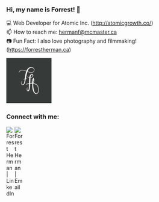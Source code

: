### Hi, my name is Forrest! 👋

💻 Web Developer for Atomic Inc. (http://atomicgrowth.co/)
\
📫 How to reach me: hermanf@mcmaster.ca
\
📷 Fun Fact: I also love photography and filmmaking! (https://forrestherman.ca)

<img src="https://github.com/forrest-herman/forrest-herman/blob/main/initials.jpg?raw=true" width="120">

### Connect with me:

[<img align="left" alt="Forrest Herman | LinkedIn" width="22px" src="https://cdn-icons-png.flaticon.com/512/174/174857.png" />][linkedin]
[<img align="left" alt="Forrest Herman | Email" width="22px" src="https://upload.wikimedia.org/wikipedia/commons/thumb/7/7e/Gmail_icon_%282020%29.svg/512px-Gmail_icon_%282020%29.svg.png" />][email]

<br />

[linkedin]: https://www.linkedin.com/in/forrest-herman/
[email]: mailto:hermanf@mcmaster.ca

<!--
**forrest-herman/forrest-herman** is a ✨ _special_ ✨ repository because its `README.md` (this file) appears on your GitHub profile.

Here are some ideas to get you started:

- 🔭 I’m currently working on ...
- 🌱 I’m currently learning ...
- 👯 I’m looking to collaborate on ...
- 🤔 I’m looking for help with ...
- 💬 Ask me about ...
- 📫 How to reach me: ...
- 😄 Pronouns: ...
- ⚡ Fun fact: ...
-->
